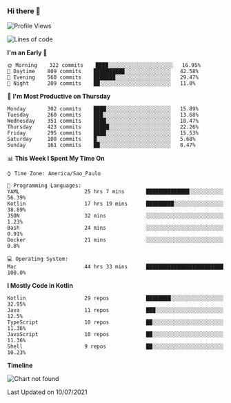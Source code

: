 ### Hi there 👋

<!--
**fernandonogueira/fernandonogueira** is a ✨ _special_ ✨ repository because its `README.md` (this file) appears on your GitHub profile.

Here are some ideas to get you started:

- 🔭 I’m currently working on ...
- 🌱 I’m currently learning ...
- 👯 I’m looking to collaborate on ...
- 🤔 I’m looking for help with ...
- 💬 Ask me about ...
- 📫 How to reach me: ...
- 😄 Pronouns: ...
- ⚡ Fun fact: ...
-->

<!--START_SECTION:waka-->
![Profile Views](http://img.shields.io/badge/Profile%20Views-18-blue)

![Lines of code](https://img.shields.io/badge/From%20Hello%20World%20I%27ve%20Written-459050%20lines%20of%20code-blue)

**I'm an Early 🐤** 

```text
🌞 Morning    322 commits    ████░░░░░░░░░░░░░░░░░░░░░   16.95% 
🌆 Daytime    809 commits    ██████████░░░░░░░░░░░░░░░   42.58% 
🌃 Evening    560 commits    ███████░░░░░░░░░░░░░░░░░░   29.47% 
🌙 Night      209 commits    ██░░░░░░░░░░░░░░░░░░░░░░░   11.0%

```
📅 **I'm Most Productive on Thursday** 

```text
Monday       302 commits    ████░░░░░░░░░░░░░░░░░░░░░   15.89% 
Tuesday      260 commits    ███░░░░░░░░░░░░░░░░░░░░░░   13.68% 
Wednesday    351 commits    ████░░░░░░░░░░░░░░░░░░░░░   18.47% 
Thursday     423 commits    █████░░░░░░░░░░░░░░░░░░░░   22.26% 
Friday       295 commits    ████░░░░░░░░░░░░░░░░░░░░░   15.53% 
Saturday     108 commits    █░░░░░░░░░░░░░░░░░░░░░░░░   5.68% 
Sunday       161 commits    ██░░░░░░░░░░░░░░░░░░░░░░░   8.47%

```


📊 **This Week I Spent My Time On** 

```text
⌚︎ Time Zone: America/Sao_Paulo

💬 Programming Languages: 
YAML                     25 hrs 7 mins       ██████████████░░░░░░░░░░░   56.39% 
Kotlin                   17 hrs 19 mins      █████████░░░░░░░░░░░░░░░░   38.89% 
JSON                     32 mins             ░░░░░░░░░░░░░░░░░░░░░░░░░   1.23% 
Bash                     24 mins             ░░░░░░░░░░░░░░░░░░░░░░░░░   0.91% 
Docker                   21 mins             ░░░░░░░░░░░░░░░░░░░░░░░░░   0.8%

💻 Operating System: 
Mac                      44 hrs 33 mins      █████████████████████████   100.0%

```

**I Mostly Code in Kotlin** 

```text
Kotlin                   29 repos            ████████░░░░░░░░░░░░░░░░░   32.95% 
Java                     11 repos            ███░░░░░░░░░░░░░░░░░░░░░░   12.5% 
TypeScript               10 repos            ██░░░░░░░░░░░░░░░░░░░░░░░   11.36% 
JavaScript               10 repos            ██░░░░░░░░░░░░░░░░░░░░░░░   11.36% 
Shell                    9 repos             ██░░░░░░░░░░░░░░░░░░░░░░░   10.23%

```


**Timeline**

![Chart not found](https://raw.githubusercontent.com/fernandonogueira/fernandonogueira/master/charts/bar_graph.png) 


 Last Updated on 10/07/2021
<!--END_SECTION:waka-->
